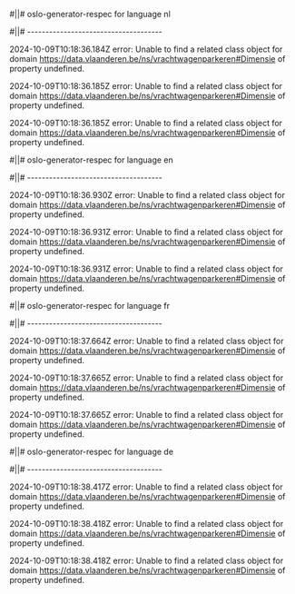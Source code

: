 #||# oslo-generator-respec for language nl  

#||# -------------------------------------  

2024-10-09T10:18:36.184Z error: Unable to find a related class object for domain https://data.vlaanderen.be/ns/vrachtwagenparkeren#Dimensie of property undefined.

2024-10-09T10:18:36.185Z error: Unable to find a related class object for domain https://data.vlaanderen.be/ns/vrachtwagenparkeren#Dimensie of property undefined.

2024-10-09T10:18:36.185Z error: Unable to find a related class object for domain https://data.vlaanderen.be/ns/vrachtwagenparkeren#Dimensie of property undefined.

#||# oslo-generator-respec for language en  

#||# -------------------------------------  

2024-10-09T10:18:36.930Z error: Unable to find a related class object for domain https://data.vlaanderen.be/ns/vrachtwagenparkeren#Dimensie of property undefined.

2024-10-09T10:18:36.931Z error: Unable to find a related class object for domain https://data.vlaanderen.be/ns/vrachtwagenparkeren#Dimensie of property undefined.

2024-10-09T10:18:36.931Z error: Unable to find a related class object for domain https://data.vlaanderen.be/ns/vrachtwagenparkeren#Dimensie of property undefined.

#||# oslo-generator-respec for language fr  

#||# -------------------------------------  

2024-10-09T10:18:37.664Z error: Unable to find a related class object for domain https://data.vlaanderen.be/ns/vrachtwagenparkeren#Dimensie of property undefined.

2024-10-09T10:18:37.665Z error: Unable to find a related class object for domain https://data.vlaanderen.be/ns/vrachtwagenparkeren#Dimensie of property undefined.

2024-10-09T10:18:37.665Z error: Unable to find a related class object for domain https://data.vlaanderen.be/ns/vrachtwagenparkeren#Dimensie of property undefined.

#||# oslo-generator-respec for language de  

#||# -------------------------------------  

2024-10-09T10:18:38.417Z error: Unable to find a related class object for domain https://data.vlaanderen.be/ns/vrachtwagenparkeren#Dimensie of property undefined.

2024-10-09T10:18:38.418Z error: Unable to find a related class object for domain https://data.vlaanderen.be/ns/vrachtwagenparkeren#Dimensie of property undefined.

2024-10-09T10:18:38.418Z error: Unable to find a related class object for domain https://data.vlaanderen.be/ns/vrachtwagenparkeren#Dimensie of property undefined.

